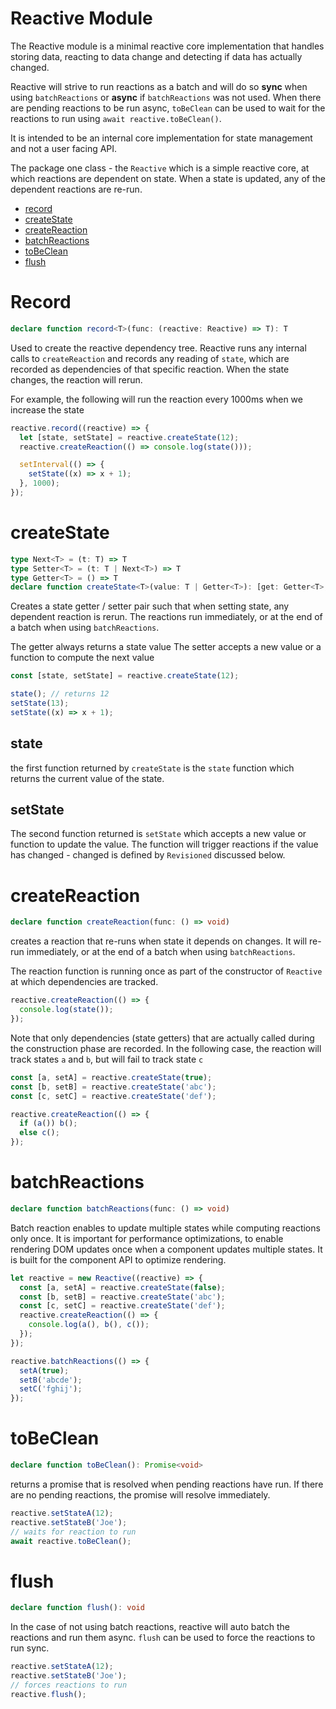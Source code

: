 # Reactive Module

The Reactive module is a minimal reactive core implementation that handles storing data,
reacting to data change and detecting if data has actually changed.

Reactive will strive to run reactions as a batch and will do so **sync** when using `batchReactions` or
**async** if `batchReactions` was not used. When there are pending reactions to be run async, `toBeClean`
can be used to wait for the reactions to run using `await reactive.toBeClean()`.

It is intended to be an internal core implementation for state management and not a user facing API.

The package one class - the `Reactive` which is a simple reactive core, at which reactions are dependent on state.
When a state is updated, any of the dependent reactions are re-run.

- [record](#record)
- [createState](#createState)
- [createReaction](#createReaction)
- [batchReactions](#batchReactions)
- [toBeClean](#toBeClean)
- [flush](#flush)

# <a name="record">Record</a>

```typescript
declare function record<T>(func: (reactive: Reactive) => T): T
```

Used to create the reactive dependency tree.
Reactive runs any internal calls to `createReaction` and records any reading of `state`, which are recorded
as dependencies of that specific reaction. When the state changes, the reaction will rerun.

For example, the following will run the reaction every 1000ms when we increase the state

```typescript
reactive.record((reactive) => {
  let [state, setState] = reactive.createState(12);
  reactive.createReaction(() => console.log(state()));

  setInterval(() => {
    setState((x) => x + 1);
  }, 1000);
});
```

# <a name="createState">createState</a>

```typescript
type Next<T> = (t: T) => T
type Setter<T> = (t: T | Next<T>) => T
type Getter<T> = () => T
declare function createState<T>(value: T | Getter<T>): [get: Getter<T>, set: Setter<T>]
```

Creates a state getter / setter pair such that when setting state, any dependent reaction is rerun.
The reactions run immediately, or at the end of a batch when using `batchReactions`.

The getter always returns a state value
The setter accepts a new value or a function to compute the next value

```typescript
const [state, setState] = reactive.createState(12);

state(); // returns 12
setState(13);
setState((x) => x + 1);
```

## state

the first function returned by `createState` is the `state` function which returns the current value of the state.

## setState

The second function returned is `setState` which accepts a new value or function to update the value.
The function will trigger reactions if the value has changed - changed is defined by `Revisioned` discussed below.

# <a name="createReaction">createReaction</a>

```typescript
declare function createReaction(func: () => void)
```

creates a reaction that re-runs when state it depends on changes.
It will re-run immediately, or at the end of a batch when using `batchReactions`.

The reaction function is running once as part of the constructor of `Reactive` at which dependencies are
tracked.

```typescript
reactive.createReaction(() => {
  console.log(state());
});
```

Note that only dependencies (state getters) that are actually called during the construction phase are recorded.
In the following case, the reaction will track states `a` and `b`, but will fail to track state `c`

```typescript
const [a, setA] = reactive.createState(true);
const [b, setB] = reactive.createState('abc');
const [c, setC] = reactive.createState('def');

reactive.createReaction(() => {
  if (a()) b();
  else c();
});
```

# <a name="batchReactions">batchReactions</a>

```typescript
declare function batchReactions(func: () => void)
```

Batch reaction enables to update multiple states while computing reactions only once. It is important for
performance optimizations, to enable rendering DOM updates once when a component updates multiple states. It
is built for the component API to optimize rendering.

```typescript
let reactive = new Reactive((reactive) => {
  const [a, setA] = reactive.createState(false);
  const [b, setB] = reactive.createState('abc');
  const [c, setC] = reactive.createState('def');
  reactive.createReaction(() => {
    console.log(a(), b(), c());
  });
});

reactive.batchReactions(() => {
  setA(true);
  setB('abcde');
  setC('fghij');
});
```

# <a name="toBeClean">toBeClean</a>

```typescript
declare function toBeClean(): Promise<void>
```

returns a promise that is resolved when pending reactions have run. If there are no pending reactions, the promise
will resolve immediately.

```typescript
reactive.setStateA(12);
reactive.setStateB('Joe');
// waits for reaction to run
await reactive.toBeClean();
```

# <a name="flush">flush</a>

```typescript
declare function flush(): void
```

In the case of not using batch reactions, reactive will auto batch the reactions and run them async.
`flush` can be used to force the reactions to run sync.

```typescript
reactive.setStateA(12);
reactive.setStateB('Joe');
// forces reactions to run
reactive.flush();
```

